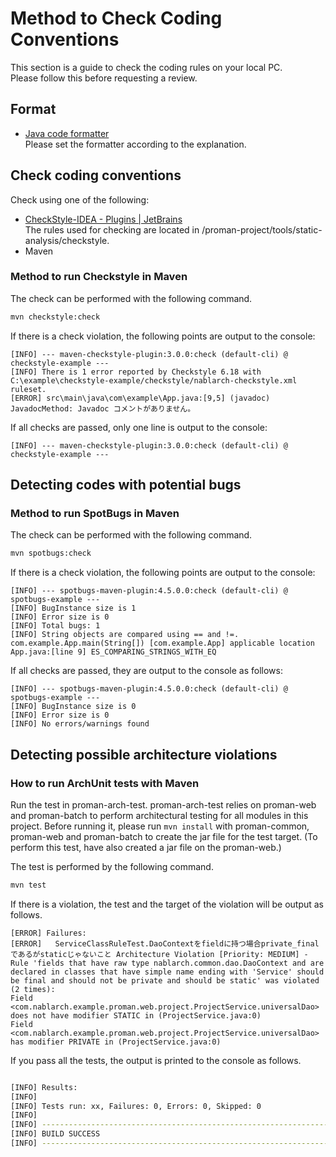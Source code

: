 # Method to Check Coding Conventions

This section is a guide to check the coding rules on your local PC.  
Please follow this before requesting a review.

## Format
- [Java code formatter](https://github.com/Fintan-contents/coding-standards/blob/main/en/java/code-formatter.md)  
  Please set the formatter according to the explanation.

## Check coding conventions

Check using one of the following:
- [CheckStyle-IDEA - Plugins | JetBrains](https://plugins.jetbrains.com/plugin/1065-checkstyle-idea)  
  The rules used for checking are located in /proman-project/tools/static-analysis/checkstyle.
- Maven

### Method to run Checkstyle in Maven

The check can be performed with the following command.

```sh
mvn checkstyle:check
```

If there is a check violation, the following points are output to the console:

```
[INFO] --- maven-checkstyle-plugin:3.0.0:check (default-cli) @ checkstyle-example ---
[INFO] There is 1 error reported by Checkstyle 6.18 with C:\example\checkstyle-example/checkstyle/nablarch-checkstyle.xml ruleset.
[ERROR] src\main\java\com\example\App.java:[9,5] (javadoc) JavadocMethod: Javadoc コメントがありません。
```

If all checks are passed, only one line is output to the console:

```
[INFO] --- maven-checkstyle-plugin:3.0.0:check (default-cli) @ checkstyle-example ---
```



## Detecting codes with potential bugs

### Method to run SpotBugs in Maven

The check can be performed with the following command.

```sh
mvn spotbugs:check
```

If there is a check violation, the following points are output to the console:

```
[INFO] --- spotbugs-maven-plugin:4.5.0.0:check (default-cli) @ spotbugs-example ---
[INFO] BugInstance size is 1
[INFO] Error size is 0
[INFO] Total bugs: 1
[INFO] String objects are compared using == and !=. com.example.App.main(String[]) [com.example.App] applicable location App.java:[line 9] ES_COMPARING_STRINGS_WITH_EQ
```

If all checks are passed, they are output to the console as follows:

```
[INFO] --- spotbugs-maven-plugin:4.5.0.0:check (default-cli) @ spotbugs-example ---
[INFO] BugInstance size is 0
[INFO] Error size is 0
[INFO] No errors/warnings found
```

## Detecting possible architecture violations

### How to run ArchUnit tests with Maven

Run the test in proman-arch-test.
proman-arch-test relies on proman-web and proman-batch to perform architectural testing for all modules in this project.
Before running it, please run `mvn install` with proman-common, proman-web and proman-batch to create the jar file for the test target.
(To perform this test, have also created a jar file on the proman-web.)

The test is performed by the following command.

```sh
mvn test
```

If there is a violation, the test and the target of the violation will be output as follows.

```
[ERROR] Failures:
[ERROR]   ServiceClassRuleTest.DaoContextをfieldに持つ場合private_finalであるがstaticじゃないこと Architecture Violation [Priority: MEDIUM] - Rule 'fields that have raw type nablarch.common.dao.DaoContext and are declared in classes that have simple name ending with 'Service' should be final and should not be private and should be static' was violated (2 times):
Field <com.nablarch.example.proman.web.project.ProjectService.universalDao> does not have modifier STATIC in (ProjectService.java:0)
Field <com.nablarch.example.proman.web.project.ProjectService.universalDao> has modifier PRIVATE in (ProjectService.java:0)
```

If you pass all the tests, the output is printed to the console as follows.

```sh

[INFO] Results:
[INFO]
[INFO] Tests run: xx, Failures: 0, Errors: 0, Skipped: 0
[INFO]
[INFO] ------------------------------------------------------------------------
[INFO] BUILD SUCCESS
[INFO] ------------------------------------------------------------------------
```
